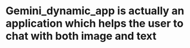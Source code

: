# Gemini_dynamic_app is actually an application which helps the user to chat with both image and text
